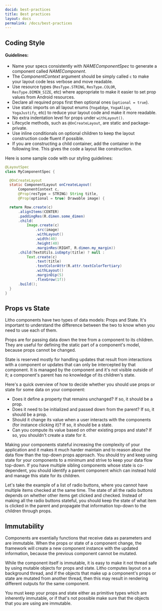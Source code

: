 ```yaml
---
docid: best-practices
title: Best practices
layout: docs
permalink: /docs/best-practices
---
```


## Coding Style

#### Guidelines: ####

 * Name your specs consistently with *NAMEComponentSpec* to generate a component called *NAMEComponent*.
 * The *ComponentContext* argument should be simply called `c` to make your layout code less verbose and move readable.
 * Use resource types (`ResType.STRING`, `ResType.COLOR`, `ResType.DIMEN_SIZE`, etc) where appropriate to make it easier to set prop values from Android resources.  
 * Declare all required props first then optional ones (`optional = true`).
 * Use static imports on all layout enums (`YogaEdge`, `YogaAlign`, `YogaJustify`, etc) to reduce your layout code and make it more readable.
 * No extra indentation level for props under `withLayout()`.
 * Lifecycle methods, such as `@OnCreateLayout`, are static and package-private.
 * Use inline conditionals on optional children to keep the layout construction code fluent if possible.
 * If you are constructing a child container, add the container in the following line. This gives the code a layout like construction.

Here is some sample code with our styling guidelines:

``` java
@LayoutSpec
class MyComponentSpec {

  @OnCreateLayout
  static ComponentLayout onCreateLayout(
      ComponentContext c,
      @Prop(resType = STRING) String title,
      @Prop(optional = true) Drawable image) {

  return Row.create(c)
      .alignItems(CENTER)
      .paddingRes(R.dimen.some_dimen)
      .child(
          Image.create(c)
              .src(image)
              .withLayout()
              .width(40)
              .height(40)
              .marginRes(RIGHT, R.dimen.my_margin))
      .child(TextUtils.isEmpty(title) ? null :
          Text.create(c)
              .text(title)
              .textColorAttr(R.attr.textColorTertiary)
              .withLayout()
              .marginDip(5)
              .flexGrow(1f))
      .build();
  }
}
```


## Props vs State

Litho components have two types of data models: Props and State. It's important to understand the difference between the two to know when you need to use each of them.

Props are for passing data down the tree from a component to its children. They are useful for defining the static part of a component's model, because props cannot be changed.

State is reserved mostly for handling updates that result from interactions with a component or updates that can only be intercepted by that component. It is managed by the component and it's not visible outside of it; a component's parent has no knowledge of its children's state.

Here's a quick overview of how to decide whether you should use props or state for some data on your component:

* Does it define a property that remains unchanged? If so, it should be a prop.
* Does it need to be initialized and passed down from the parent? If so, it should be a prop.
* Should it change its value when a user interacts with the components (for instance clicking it)? If so, it should be a state.
* Can you compute its value based on other existing props and state? If so, you shouldn't create a state for it.

Making your components stateful increasing the complexity of your application and it makes it much harder maintain and  to reason about the data flow than the top-down props approach. You should try and keep using state for your components to a minimum and strive to keep your data flow top-down. If you have multiple sibling components whose state is co-dependent, you should identify a parent component which can instead hold and manage this state for its children.

Let's take the example of a list of radio buttons, where you cannot have multiple items checked at the same time. The state of all the radio buttons depends on whether other items get clicked and checked. Instead of making all the radio buttons stateful, you should keep the state of what item is clicked in the parent and propagate that information top-down to the children through props.

## Immutability

Components are esentially functions that receive data as parameters and are immutable. When the props or state of a component change, the framework will create a new component instance with the updated information, because the previous component cannot be mutated.

While the component itself is immutable, it is easy to make it not thread safe by using mutable objects for props and state. Litho computes layout on a background thread, and if the objects that make up a component's props or state are mutated from another thread, then this may result in rendering different outputs for the same component.

You must keep your props and state either as primitive types which are inherently immutable, or if that's not possible make sure that the objects that you are using are immutable.
